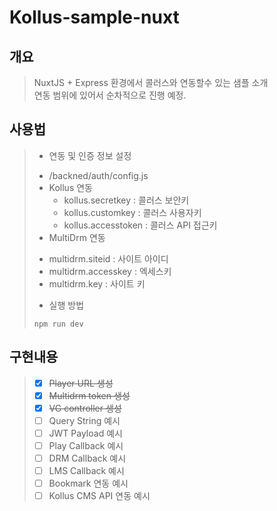 # Kollus-sample-nuxt

## 개요

> NuxtJS + Express 환경에서 콜러스와 연동할수 있는 샘플 소개   
> 연동 범위에 있어서 순차적으로 진행 예정.

## 사용법
> * 연동 및 인증 정보 설정
>  + /backned/auth/config.js
>  + Kollus 연동
>    - kollus.secretkey : 콜러스 보안키
>    - kollus.customkey : 콜러스 사용자키
>    - kollus.accesstoken : 콜러스 API 접근키
>   + MultiDrm 연동
>    - multidrm.siteid : 사이트 아이디
>    - multidrm.accesskey : 엑세스키
>    - multidrm.key : 사이트 키
> * 실행 방법
> ```shell
> npm run dev 
> ```

## 구현내용
> - [X] ~~Player URL 생성~~
> - [X] ~~Multidrm token 생성~~
> - [X] ~~VG controller 생성~~
 > - [ ] Query String 예시
 > - [ ] JWT Payload 예시
 > - [ ] Play Callback 예시 
 > - [ ] DRM Callback 예시
 > - [ ] LMS Callback 예시
 > - [ ] Bookmark 연동 예시
 > - [ ] Kollus CMS API 연동 예시

